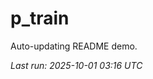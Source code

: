 # p_train

Auto-updating README demo.

<!--START_SECTION:status-->
_Last run: 2025-10-01 03:16 UTC_
<!--END_SECTION:status-->







































































































































































































































































































































































































































































































































































































































































































































































































































































































